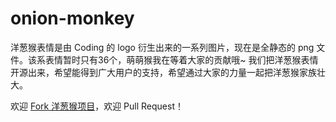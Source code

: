 onion-monkey
============

洋葱猴表情是由 Coding 的 logo 衍生出来的一系列图片，现在是全静态的 png 文件。该系表情暂时只有36个，萌萌猴我在等着大家的贡献哦~ 我们把洋葱猴表情开源出来，希望能得到广大用户的支持，希望通过大家的力量一起把洋葱猴家族壮大。

欢迎 [Fork 洋葱猴项目](https://coding.net/u/zengsha/p/Onion-Monkey-Emoji)，欢迎 Pull Request！